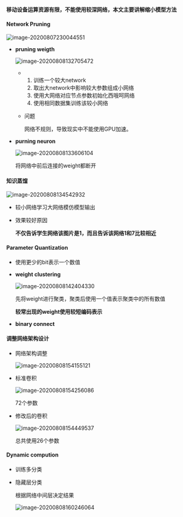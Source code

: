 **移动设备运算资源有限，不能使用较深网络，本文主要讲解缩小模型方法**

#### Network Pruning

![image-20200807230044551](/home/bly/.config/Typora/typora-user-images/image-20200807230044551.png) 

- **pruning weigth**

  ![image-20200808132705472](/home/bly/.config/Typora/typora-user-images/image-20200808132705472.png)

  - 1. 训练一个较大network
    2. 取出大network中影响较大参数组成小网络
    3. 使用大网络对应节点参数初始化西哦呵网络
    4.  使用相同数据集训练该较小网络

  - 问题

    网络不规则，导致现实中不能使用GPU加速。

- **purning neuron**

  ![image-20200808133606104](/home/bly/.config/Typora/typora-user-images/image-20200808133606104.png)

  将网络中前后连接的weight都断开

  

#### 知识蒸馏

![image-20200808134542932](/home/bly/.config/Typora/typora-user-images/image-20200808134542932.png)

- 较小网络学习大网络模仿模型输出

- 效果较好原因

  **不仅告诉学生网络该图片是1，而且告诉该网络1和7比较相近** 



#### Parameter Quantization

- 使用更少的bit表示一个数值

- **weight clustering**

  ![image-20200808142404330](/home/bly/.config/Typora/typora-user-images/image-20200808142404330.png)

  先将weight进行聚类，聚类后使用一个值表示聚类中的所有数值

  **较常出现的weight使用较短编码表示**

- **binary connect**



#### 调整网络架构设计 

- 网络架构调整

  ![image-20200808154155121](/home/bly/.config/Typora/typora-user-images/image-20200808154155121.png)

  

  

- 标准卷积

  ![image-20200808154256086](/home/bly/.config/Typora/typora-user-images/image-20200808154256086.png)

  72个参数

- 修改后的卷积

  ![image-20200808154449537](/home/bly/.config/Typora/typora-user-images/image-20200808154449537.png)

  总共使用26个参数

#### Dynamic compution

- 训练多分类

- 隐藏层分类

  根据网络中间层决定结果

  ![image-20200808160246064](/home/bly/.config/Typora/typora-user-images/image-20200808160246064.png)

